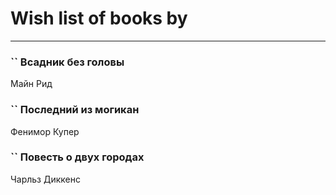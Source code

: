 # Wish list of books by [](http://vk.com/id128917939)
---

### `` Всадник без головы
Майн Рид

### `` Последний из могикан
Фенимор Купер

### `` Повесть о двух городах
Чарльз Диккенс

